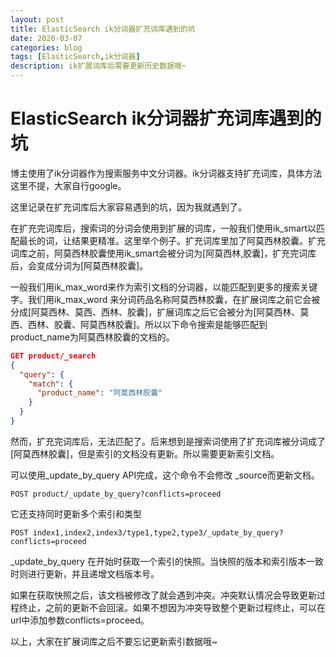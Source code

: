 ```yaml
---
layout: post
title: ElasticSearch ik分词器扩充词库遇到的坑
date: 2020-03-07
categories: blog
tags: [ElasticSearch,ik分词器]
description: ik扩展词库后需要更新历史数据哦~
---
```


# ElasticSearch ik分词器扩充词库遇到的坑

博主使用了ik分词器作为搜索服务中文分词器。ik分词器支持扩充词库，具体方法这里不提，大家自行google。

这里记录在扩充词库后大家容易遇到的坑，因为我就遇到了。

在扩充完词库后，搜索词的分词会使用到扩展的词库，一般我们使用ik_smart以匹配最长的词，让结果更精准。这里举个例子。扩充词库里加了阿莫西林胶囊。扩充词库之前，阿莫西林胶囊使用ik_smart会被分词为[阿莫西林,胶囊]，扩充完词库后，会变成分词为[阿莫西林胶囊]。

一般我们用ik_max_word来作为索引文档的分词器，以能匹配到更多的搜索关键字。我们用ik_max_word 来分词药品名称阿莫西林胶囊，在扩展词库之前它会被分成[阿莫西林、莫西、西林、胶囊]，扩展词库之后它会被分为[阿莫西林、莫西、西林、胶囊、阿莫西林胶囊]。所以以下命令搜索是能够匹配到product_name为阿莫西林胶囊的文档的。

```json
GET product/_search
{
  "query": {
    "match": {
      "product_name": "阿莫西林胶囊"
    }
  }
}
```

然而，扩充完词库后，无法匹配了。后来想到是搜索词使用了扩充词库被分词成了 [阿莫西林胶囊]，但是索引的文档没有更新。所以需要更新索引文档。

可以使用_update_by_query API完成，这个命令不会修改 _source而更新文档。

```
POST product/_update_by_query?conflicts=proceed
```

它还支持同时更新多个索引和类型

```
POST index1,index2,index3/type1,type2,type3/_update_by_query?conflicts=proceed
```

_update_by_query 在开始时获取一个索引的快照。当快照的版本和索引版本一致时则进行更新，并且递增文档版本号。

如果在获取快照之后，该文档被修改了就会遇到冲突。冲突默认情况会导致更新过程终止，之前的更新不会回滚。如果不想因为冲突导致整个更新过程终止，可以在url中添加参数conflicts=proceed。

以上，大家在扩展词库之后不要忘记更新索引数据哦~